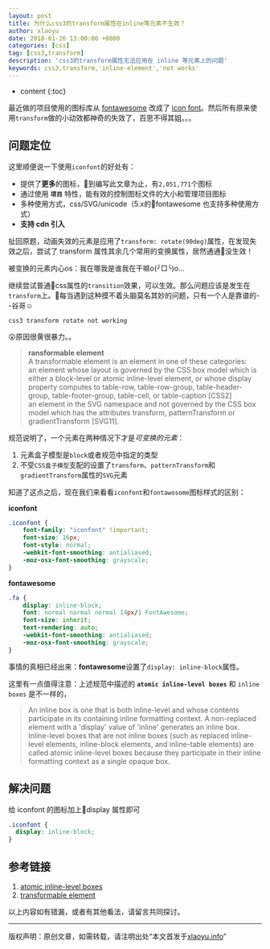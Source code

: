 ```yaml
---
layout: post
title: 为什么css3的transform属性在inline等元素不生效？
author: xlaoyu
date: 2018-01-26 13:00:00 +0800
categories: [css]
tag: [css3,transform]
description: 'css3的transform属性无法应用在 inline 等元素上的问题'
keywords: css3,transform,'inline-element','not works'
---
```


* content
{:toc}

最近做的项目使用的图标库从 [fontawesome](http://fontawesome.io/icons/) 改成了 [icon font](http://www.iconfont.cn/)。然后所有原来使用`transform`做的小动效都神奇的失效了，百思不得其姐。。。



## 问题定位

这里顺便说一下使用`iconfont`的好处有：

- 提供了**更多**的图标，到编写此文章为止，有`2,051,771`个图标
- 通过使用 **`项目`** 特性，能有效的控制图标文件的大小和管理项目图标
- 多种使用方式，css/SVG/unicode（5.x的fontawesome 也支持多种使用方式）
- **支持 cdn 引入**


扯回原题，动画失效的元素是应用了`transform: rotate(90deg)`属性，在发现失效之后，尝试了 transform 属性其余几个常用的变换属性，居然通通没生效！

被变换的元素内心os：我在哪我是谁我在干嘛o(╯□╰)o...

继续尝试普通css属性的`transition`效果，可以生效。那么问题应该是发生在`transform`上。每当遇到这种摸不着头脑莫名其妙的问题，只有一个人是靠谱的--谷哥☺️

`css3 transform rotate not working`

😮原因很黄很暴力。。

> **ransformable element**  
  A transformable element is an element in one of these categories:  
  an element whose layout is governed by the CSS box model which is either a block-level or atomic inline-level element, or whose display property computes to table-row, table-row-group, table-header-group, table-footer-group, table-cell, or table-caption [CSS2]  
  an element in the SVG namespace and not governed by the CSS box model which has the attributes transform, patternTransform or gradientTransform [SVG11].

规范说明了，一个元素在两种情况下才是*可变换的元素*：

1. 元素盒子模型是`block`或者规范中指定的类型
2. 不受`CSS盒子模型`支配的设置了`transform`、`patternTransform`和`gradientTransform`属性的`SVG`元素

知道了这点之后，现在我们来看看`iconfont`和`fontawosome`图标样式的区别：

**iconfont**
```css
.iconfont {
    font-family: "iconfont" !important;
    font-size: 16px;
    font-style: normal;
    -webkit-font-smoothing: antialiased;
    -moz-osx-font-smoothing: grayscale;
}
```

**fontawesome**
```css
.fa {
    display: inline-block;
    font: normal normal normal 14px/1 FontAwesome;
    font-size: inherit;
    text-rendering: auto;
    -webkit-font-smoothing: antialiased;
    -moz-osx-font-smoothing: grayscale;
}
```

事情的真相已经出来：**fontawesome**设置了`display: inline-block`属性。

这里有一点值得注意：上述规范中描述的 **`atomic inline-level boxes`** 和 `inline boxes` 是不一样的，

> An inline box is one that is both inline-level and whose contents participate in its containing inline formatting context. A non-replaced element with a 'display' value of 'inline' generates an inline box. Inline-level boxes that are not inline boxes (such as replaced inline-level elements, inline-block elements, and inline-table elements) are called atomic inline-level boxes because they participate in their inline formatting context as a single opaque box.

## 解决问题

给 iconfont 的图标加上display 属性即可
```css
.iconfont {
  display: inline-block;
}
```

## 参考链接

1. [atomic inline-level boxes](https://www.w3.org/TR/CSS2/visuren.html#x13)
2. [transformable element](https://drafts.csswg.org/css-transforms-1/#terminology)


以上内容如有错漏，或者有其他看法，请留言共同探讨。

-------

版权声明：原创文章，如需转载，请注明出处“本文首发于[xlaoyu.info](https://www.xlaoyu.info)”